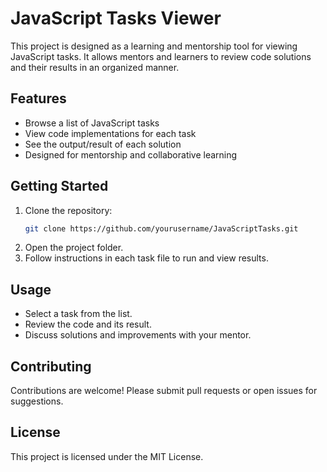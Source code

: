 # JavaScript Tasks Viewer

This project is designed as a learning and mentorship tool for viewing JavaScript tasks. It allows mentors and learners to review code solutions and their results in an organized manner.

## Features

- Browse a list of JavaScript tasks
- View code implementations for each task
- See the output/result of each solution
- Designed for mentorship and collaborative learning

## Getting Started

1. Clone the repository:
    ```bash
    git clone https://github.com/yourusername/JavaScriptTasks.git
    ```
2. Open the project folder.
3. Follow instructions in each task file to run and view results.

## Usage

- Select a task from the list.
- Review the code and its result.
- Discuss solutions and improvements with your mentor.

## Contributing

Contributions are welcome! Please submit pull requests or open issues for suggestions.

## License

This project is licensed under the MIT License.
